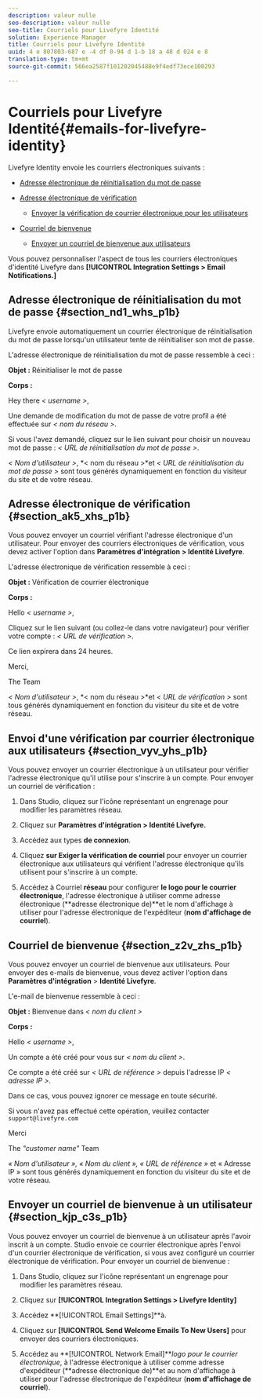 ```yaml
---
description: valeur nulle
seo-description: valeur nulle
seo-title: Courriels pour Livefyre Identité
solution: Experience Manager
title: Courriels pour Livefyre Identité
uuid: 4 e 807803-687 e -4 df 0-94 d 1-b 18 a 48 d 024 e 8
translation-type: tm+mt
source-git-commit: 566ea2587f101202045488e9f4edf73ece100293

---
```



# Courriels pour Livefyre Identité{#emails-for-livefyre-identity}

Livefyre Identity envoie les courriers électroniques suivants :

* [Adresse électronique de réinitialisation du mot de passe](#c_emails_for_livefyre_identity/section_nd1_whs_p1b)
* [Adresse électronique de vérification](#c_emails_for_livefyre_identity/section_ak5_xhs_p1b)
   * [Envoyer la vérification de courrier électronique pour les utilisateurs](#c_emails_for_livefyre_identity/section_vyv_yhs_p1b)

* [Courriel de bienvenue](#c_emails_for_livefyre_identity/section_z2v_zhs_p1b)
   * [Envoyer un courriel de bienvenue aux utilisateurs](#c_emails_for_livefyre_identity/section_kjp_c3s_p1b)

Vous pouvez personnaliser l'aspect de tous les courriers électroniques d'identité Livefyre dans **[!UICONTROL Integration Settings > Email Notifications.]**

## Adresse électronique de réinitialisation du mot de passe {#section_nd1_whs_p1b}

Livefyre envoie automatiquement un courrier électronique de réinitialisation du mot de passe lorsqu'un utilisateur tente de réinitialiser son mot de passe.

L'adresse électronique de réinitialisation du mot de passe ressemble à ceci :

**Objet :** Réinitialiser le mot de passe

**Corps :**

Hey there *< username >*,

Une demande de modification du mot de passe de votre profil a été effectuée sur *< nom du réseau >*.

Si vous l'avez demandé, cliquez sur le lien suivant pour choisir un nouveau mot de passe : *< URL de réinitialisation du mot de passe >*.

*< Nom d'utilisateur >*, *< nom du réseau >*et *< URL de réinitialisation du mot de passe >* sont tous générés dynamiquement en fonction du visiteur du site et de votre réseau.

## Adresse électronique de vérification {#section_ak5_xhs_p1b}

Vous pouvez envoyer un courriel vérifiant l'adresse électronique d'un utilisateur. Pour envoyer des courriers électroniques de vérification, vous devez activer l'option dans **Paramètres d'intégration > Identité Livefyre**.

L'adresse électronique de vérification ressemble à ceci :

**Objet :** Vérification de courrier électronique

**Corps :**

Hello *< username >*,

Cliquez sur le lien suivant (ou collez-le dans votre navigateur) pour vérifier votre compte : *< URL de vérification >*.

Ce lien expirera dans 24 heures.

Merci,

The *<customer name>* Team

*< Nom d'utilisateur >*, *< nom du réseau >*et *< URL de vérification >* sont tous générés dynamiquement en fonction du visiteur du site et de votre réseau.

## Envoi d'une vérification par courrier électronique aux utilisateurs {#section_vyv_yhs_p1b}

Vous pouvez envoyer un courrier électronique à un utilisateur pour vérifier l'adresse électronique qu'il utilise pour s'inscrire à un compte. Pour envoyer un courriel de vérification :

1. Dans Studio, cliquez sur l'icône représentant un engrenage pour modifier les paramètres réseau.
1. Cliquez sur **Paramètres d'intégration > Identité Livefyre.**

1. Accédez aux types **de connexion**.
1. Cliquez **sur Exiger la vérification de courriel** pour envoyer un courrier électronique aux utilisateurs qui vérifient l'adresse électronique qu'ils utilisent pour s'inscrire à un compte.
1. Accédez à Courriel **réseau** pour configurer **le logo pour le courrier électronique**, l'adresse électronique à utiliser comme adresse électronique (**adresse électronique de)**et le nom d'affichage à utiliser pour l'adresse électronique de l'expéditeur (**nom d'affichage de courriel**).

## Courriel de bienvenue {#section_z2v_zhs_p1b}

Vous pouvez envoyer un courriel de bienvenue aux utilisateurs. Pour envoyer des e-mails de bienvenue, vous devez activer l'option dans **Paramètres d'intégration** > **Identité Livefyre**.

L'e-mail de bienvenue ressemble à ceci :

**Objet :** Bienvenue dans *< nom du client >*

**Corps :**

Hello *< username >*,

Un compte a été créé pour vous sur *< nom du client >*.

Ce compte a été créé sur *< URL de référence >* depuis l'adresse IP *< adresse IP >*.

Dans ce cas, vous pouvez ignorer ce message en toute sécurité.

Si vous n'avez pas effectué cette opération, veuillez contacter `support@livefyre.com`

Merci

The *"customer name"* Team

*« Nom d'utilisateur », « Nom du client », « URL de référence »* et « Adresse IP » sont tous générés dynamiquement en fonction du visiteur du site et de votre réseau.

## Envoyer un courriel de bienvenue à un utilisateur {#section_kjp_c3s_p1b}

Vous pouvez envoyer un courriel de bienvenue à un utilisateur après l'avoir inscrit à un compte. Studio envoie ce courrier électronique après l'envoi d'un courrier électronique de vérification, si vous avez configuré un courrier électronique de vérification. Pour envoyer un courriel de bienvenue :

1. Dans Studio, cliquez sur l'icône représentant un engrenage pour modifier les paramètres réseau.
1. Cliquez sur **[!UICONTROL Integration Settings > Livefyre Identity]**

1. Accédez **[!UICONTROL Email Settings]**à.

1. Cliquez sur **[!UICONTROL Send Welcome Emails To New Users]** pour envoyer des courriers électroniques.
1. Accédez au **[!UICONTROL Network Email]***logo pour le courrier électronique*, à l'adresse électronique à utiliser comme adresse d'expéditeur (**adresse électronique de)**et au nom d'affichage à utiliser pour l'adresse électronique de l'expéditeur (**nom d'affichage de courriel**).
